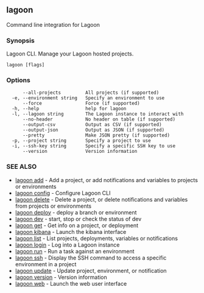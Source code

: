 ## lagoon

Command line integration for Lagoon

### Synopsis

Lagoon CLI. Manage your Lagoon hosted projects.

```
lagoon [flags]
```

### Options

```
      --all-projects         All projects (if supported)
  -e, --environment string   Specify an environment to use
      --force                Force (if supported)
  -h, --help                 help for lagoon
  -l, --lagoon string        The Lagoon instance to interact with
      --no-header            No header on table (if supported)
      --output-csv           Output as CSV (if supported)
      --output-json          Output as JSON (if supported)
      --pretty               Make JSON pretty (if supported)
  -p, --project string       Specify a project to use
  -i, --ssh-key string       Specify a specific SSH key to use
      --version              Version information
```

### SEE ALSO

* [lagoon add](lagoon_add.md)	 - Add a project, or add notifications and variables to projects or environments
* [lagoon config](lagoon_config.md)	 - Configure Lagoon CLI
* [lagoon delete](lagoon_delete.md)	 - Delete a project, or delete notifications and variables from projects or environments
* [lagoon deploy](lagoon_deploy.md)	 - deploy a branch or environment
* [lagoon dev](lagoon_dev.md)	 - start, stop or check the status of dev
* [lagoon get](lagoon_get.md)	 - Get info on a project, or deployment
* [lagoon kibana](lagoon_kibana.md)	 - Launch the kibana interface
* [lagoon list](lagoon_list.md)	 - List projects, deployments, variables or notifications
* [lagoon login](lagoon_login.md)	 - Log into a Lagoon instance
* [lagoon run](lagoon_run.md)	 - Run a task against an environment
* [lagoon ssh](lagoon_ssh.md)	 - Display the SSH command to access a specific environment in a project
* [lagoon update](lagoon_update.md)	 - Update project, environment, or notification
* [lagoon version](lagoon_version.md)	 - Version information
* [lagoon web](lagoon_web.md)	 - Launch the web user interface

